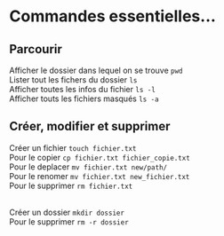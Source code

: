 # Commandes essentielles...

## Parcourir
Afficher le dossier dans lequel on se trouve `pwd`<br>
Lister tout les fichers du dossier `ls`<br>
Afficher toutes les infos du fichier `ls -l`<br>
Afficher touts les fichiers masqués `ls -a`<br>

## Créer, modifier et supprimer
Créer un fichier `touch fichier.txt`<br>
Pour le copier `cp fichier.txt fichier_copie.txt`<br>
Pour le deplacer `mv fichier.txt new/path/`<br>
Pour le renomer `mv fichier.txt new_fichier.txt`<br>
Pour le supprimer `rm fichier.txt`<br><br>

Créer un dossier `mkdir dossier`<br>
Pour le supprimer `rm -r dossier`<br>
